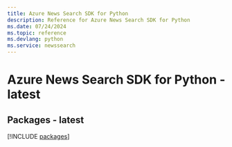 ```yaml
---
title: Azure News Search SDK for Python
description: Reference for Azure News Search SDK for Python
ms.date: 07/24/2024
ms.topic: reference
ms.devlang: python
ms.service: newssearch
---
```

# Azure News Search SDK for Python - latest
## Packages - latest
[!INCLUDE [packages](news-search-index.md)]